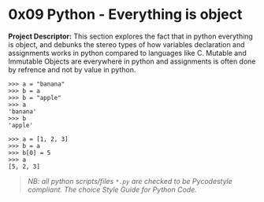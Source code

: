 # 0x09 Python - Everything is object

__Project Descriptor:__ This section explores the fact that in python
everything is object, and debunks the stereo types of how variables
declaration and assignments works in python compared to languages like
C. Mutable and Immutable Objects are everywhere in python and assignments
is often done by refrence and not by value in python.


```
>>> a = "banana"
>>> b = a
>>> b = "apple"
>>> a
'banana'
>>> b
'apple'

>>> a = [1, 2, 3]
>>> b = a
>>> b[0] = 5
>>> a
[5, 2, 3]
```

> _NB: all python scripts/files ```*.py``` are checked to be Pycodestyle_
> _compliant. The choice Style Guide for Python Code._
